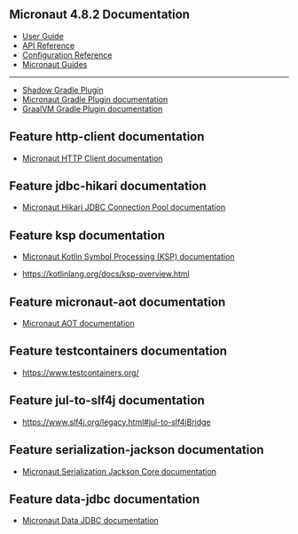 ## Micronaut 4.8.2 Documentation

- <a href="https://docs.micronaut.io/4.8.2/guide/index.html">User Guide</a>
- <a href="https://docs.micronaut.io/4.8.2/api/index.html">API Reference</a>
- <a href="https://docs.micronaut.io/4.8.2/guide/configurationreference.html">Configuration Reference</a>
- <a href="https://guides.micronaut.io/index.html">Micronaut Guides</a>
---

- <a href="https://gradleup.com/shadow/">Shadow Gradle Plugin</a>
- <a href="https://micronaut-projects.github.io/micronaut-gradle-plugin/latest/">Micronaut Gradle Plugin documentation</a>
- <a href="https://graalvm.github.io/native-build-tools/latest/gradle-plugin.html">GraalVM Gradle Plugin documentation</a>
## Feature http-client documentation

- <a href="https://docs.micronaut.io/latest/guide/index.html#nettyHttpClient">Micronaut HTTP Client documentation</a>


## Feature jdbc-hikari documentation

- <a href="https://micronaut-projects.github.io/micronaut-sql/latest/guide/index.html#jdbc">Micronaut Hikari JDBC Connection Pool documentation</a>


## Feature ksp documentation

- <a href="https://docs.micronaut.io/latest/guide/#kotlin">Micronaut Kotlin Symbol Processing (KSP) documentation</a>

- <a href="https://kotlinlang.org/docs/ksp-overview.html">https://kotlinlang.org/docs/ksp-overview.html</a>


## Feature micronaut-aot documentation

- <a href="https://micronaut-projects.github.io/micronaut-aot/latest/guide/">Micronaut AOT documentation</a>


## Feature testcontainers documentation

- <a href="https://www.testcontainers.org/">https://www.testcontainers.org/</a>


## Feature jul-to-slf4j documentation

- <a href="https://www.slf4j.org/legacy.html#jul-to-slf4jBridge">https://www.slf4j.org/legacy.html#jul-to-slf4jBridge</a>


## Feature serialization-jackson documentation

- <a href="https://micronaut-projects.github.io/micronaut-serialization/latest/guide/">Micronaut Serialization Jackson Core documentation</a>


## Feature data-jdbc documentation

- <a href="https://micronaut-projects.github.io/micronaut-data/latest/guide/index.html#jdbc">Micronaut Data JDBC documentation</a>


